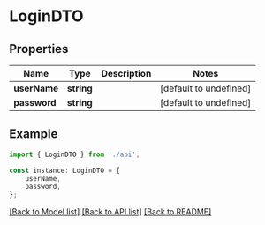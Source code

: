 # LoginDTO


## Properties

Name | Type | Description | Notes
------------ | ------------- | ------------- | -------------
**userName** | **string** |  | [default to undefined]
**password** | **string** |  | [default to undefined]

## Example

```typescript
import { LoginDTO } from './api';

const instance: LoginDTO = {
    userName,
    password,
};
```

[[Back to Model list]](../README.md#documentation-for-models) [[Back to API list]](../README.md#documentation-for-api-endpoints) [[Back to README]](../README.md)
